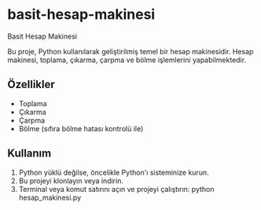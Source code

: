 # basit-hesap-makinesi
Basit Hesap Makinesi

Bu proje, Python kullanılarak geliştirilmiş temel bir hesap makinesidir. Hesap makinesi, toplama, çıkarma, çarpma ve bölme işlemlerini yapabilmektedir.

## Özellikler

- Toplama
- Çıkarma
- Çarpma
- Bölme (sıfıra bölme hatası kontrolü ile)

## Kullanım

1. Python yüklü değilse, öncelikle Python'ı sisteminize kurun.
2. Bu projeyi klonlayın veya indirin.
3. Terminal veya komut satırını açın ve projeyi çalıştırın:
   python hesap_makinesi.py
